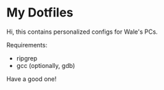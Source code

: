 # My Dotfiles

Hi, this contains personalized configs for Wale's PCs.

Requirements:
- ripgrep
- gcc  (optionally, gdb)

Have a good one!

